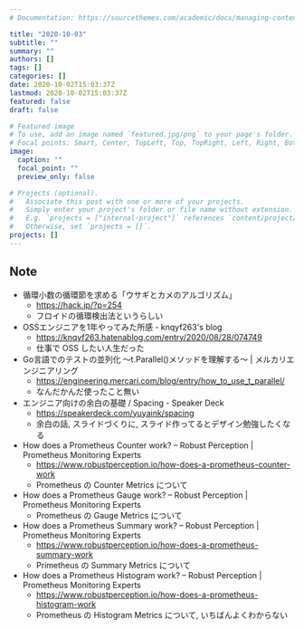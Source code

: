 ```yaml
---
# Documentation: https://sourcethemes.com/academic/docs/managing-content/

title: "2020-10-03"
subtitle: ""
summary: ""
authors: []
tags: []
categories: []
date: 2020-10-02T15:03:37Z
lastmod: 2020-10-02T15:03:37Z
featured: false
draft: false

# Featured image
# To use, add an image named `featured.jpg/png` to your page's folder.
# Focal points: Smart, Center, TopLeft, Top, TopRight, Left, Right, BottomLeft, Bottom, BottomRight.
image:
  caption: ""
  focal_point: ""
  preview_only: false

# Projects (optional).
#   Associate this post with one or more of your projects.
#   Simply enter your project's folder or file name without extension.
#   E.g. `projects = ["internal-project"]` references `content/project/deep-learning/index.md`.
#   Otherwise, set `projects = []`.
projects: []
---
```


## Note

* 循環小数の循環節を求める「ウサギとカメのアルゴリズム」
  * https://hack.jp/?p=254
  * フロイドの循環検出法というらしい
* OSSエンジニアを1年やってみた所感 - knqyf263's blog
  * https://knqyf263.hatenablog.com/entry/2020/08/28/074749
  * 仕事で OSS したい人生だった
* Go言語でのテストの並列化 〜t.Parallel()メソッドを理解する〜 | メルカリエンジニアリング
  * https://engineering.mercari.com/blog/entry/how_to_use_t_parallel/
  * なんだかんだ使ったこと無い
* エンジニア向けの余白の基礎 / Spacing - Speaker Deck
  * https://speakerdeck.com/yuyaink/spacing
  * 余白の話, スライドづくりに, スライド作ってるとデザイン勉強したくなる
* How does a Prometheus Counter work? – Robust Perception | Prometheus Monitoring Experts
  * https://www.robustperception.io/how-does-a-prometheus-counter-work
  * Prometheus の Counter Metrics について
* How does a Prometheus Gauge work? – Robust Perception | Prometheus Monitoring Experts
  * Prometheus の Gauge Metrics について
* How does a Prometheus Summary work? – Robust Perception | Prometheus Monitoring Experts
  * https://www.robustperception.io/how-does-a-prometheus-summary-work
  * Primetheus の Summary Metrics について
* How does a Prometheus Histogram work? – Robust Perception | Prometheus Monitoring Experts
  * https://www.robustperception.io/how-does-a-prometheus-histogram-work
  * Prometheus の Histogram Metrics について, いちばんよくわからない
